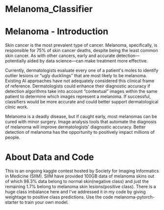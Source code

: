 # Melanoma_Classifier

# Melanoma - Introduction
Skin cancer is the most prevalent type of cancer. Melanoma, specifically, is responsible for 75% of skin cancer deaths, despite being the least common skin cancer. As with other cancers, early and accurate detection—potentially aided by data science—can make treatment more effective.

Currently, dermatologists evaluate every one of a patient's moles to identify outlier lesions or “ugly ducklings” that are most likely to be melanoma. Existing AI approaches have not adequately considered this clinical frame of reference. Dermatologists could enhance their diagnostic accuracy if detection algorithms take into account “contextual” images within the same patient to determine which images represent a melanoma. If successful, classifiers would be more accurate and could better support dermatological clinic work.

Melanoma is a deadly disease, but if caught early, most melanomas can be cured with minor surgery. Image analysis tools that automate the diagnosis of melanoma will improve dermatologists' diagnostic accuracy. Better detection of melanoma has the opportunity to positively impact millions of people.

# About Data and Code

This is an ongoing kaggle contest hosted by Society for Imaging Informatics in Medicine (SIIM). SIIM have provided 100GB data of melanoma skins out of which 98.3% data belong to normal skin(negative class) and just the remaining 1.7% belong to melanoma skin lesions(positive class). There is a huge class imbalance here and I've addressed it in my code by giving weightage to positive class predictions. 
Use the code melanoma-pytorch-starter to train your own model.
